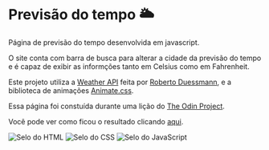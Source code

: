 # Previsão do tempo :sun_behind_large_cloud:

Página de previsão do tempo desenvolvida em javascript.

O site conta com barra de busca para alterar a cidade da previsão do tempo e é capaz de exibir as informções tanto em Celsius como em Fahrenheit.

Este projeto utiliza a [Weather API](https://github.com/robertoduessmann/weather-api) feita por [Roberto Duessmann](http://https://github.com/robertoduessmann), e a biblioteca de animações [Animate.css](https://animate.style/).

Essa página foi constuída durante uma lição do [The Odin Project](https://www.theodinproject.com/).

Você pode ver como ficou o resultado clicando [aqui](https://br-adriel.github.io/js-weather/).

<div>
  <img src="https://img.shields.io/badge/HTML5-E34F26?style=for-the-badge&logo=html5&logoColor=white" alt="Selo do HTML" title="HTML">
  <img src="https://img.shields.io/badge/CSS3-1572B6?style=for-the-badge&logo=css3&logoColor=white" alt="Selo do CSS" title="CSS">
  <img src="https://img.shields.io/badge/JavaScript-323330?style=for-the-badge&logo=javascript&logoColor=F7DF1E" alt="Selo do JavaScript" title="JavaScript">
</div>
